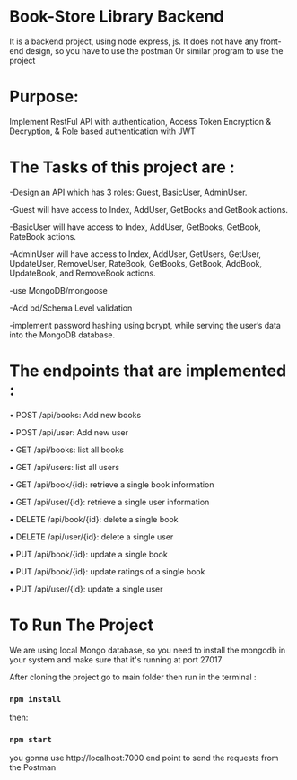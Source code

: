 # Book-Store Library Backend
It is a backend project, using node express, js. It does not have any front-end design, so you have to use the postman Or similar program to use the project

# Purpose:

Implement RestFul API with authentication, Access Token Encryption &
Decryption, & Role based authentication with JWT

# The Tasks of this project are :

-Design an API which has 3 roles: Guest, BasicUser, AdminUser.

-Guest will have access to Index, AddUser, GetBooks and GetBook actions.

-BasicUser will have access to Index, AddUser, GetBooks, GetBook, RateBook actions.

-AdminUser will have access to Index, AddUser, GetUsers, GetUser, UpdateUser, RemoveUser,
RateBook, GetBooks, GetBook, AddBook, UpdateBook, and RemoveBook actions.

-use MongoDB/mongoose

-Add bd/Schema Level validation

-implement password hashing using bcrypt, while serving the user’s data into the MongoDB database.

# The endpoints that are implemented :

• POST /api/books: Add new books

• POST /api/user: Add new user

• GET /api/books: list all books

• GET /api/users: list all users

• GET /api/book/{id}: retrieve a single book information

• GET /api/user/{id}: retrieve a single user information

• DELETE /api/book/{id}: delete a single book

• DELETE /api/user/{id}: delete a single user

• PUT /api/book/{id}: update a single book

• PUT /api/book/{id}: update ratings of a single book

• PUT /api/user/{id}: update a single user
 

# To Run The Project

We are using local Mongo database, so you need to install the mongodb in your system and make sure that it's running at port 27017

After cloning the project go to main folder then run in the terminal :

### ``` npm install ```

then:

### ``` npm start ```

you gonna use http://localhost:7000 end point to send the requests from the Postman 

